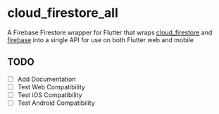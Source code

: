 # cloud_firestore_all

A Firebase Firestore wrapper for Flutter that wraps [cloud_firestore](https://pub.dev/packages/cloud_firestore) and [firebase](https://pub.dev/packages/firebase) into a single API for use on both Flutter web and mobile

## TODO

- [ ] Add Documentation
- [ ] Test Web Compatibility
- [ ] Test iOS Compatibility
- [ ] Test Android Compatibility
